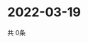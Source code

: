 # 2022-03-19
  共 0条

  <!-- BEGIN -->
  <!-- 最后更新时间Sat Mar 19 2022 14:04:25 GMT+0000 (Coordinated Universal Time) -->
  
  <!-- END -->
  
  